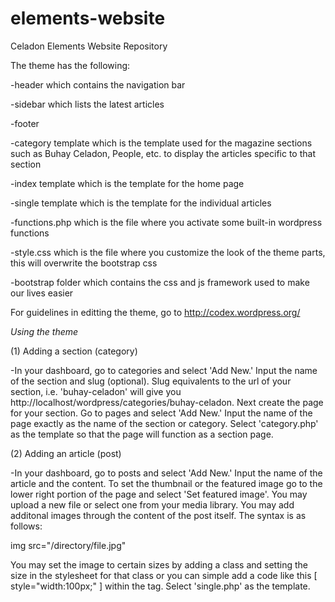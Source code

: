 # elements-website
Celadon Elements Website Repository

The theme has the following:

  -header which contains the navigation bar
  
  -sidebar which lists the latest articles
  
  -footer 
  
  -category template which is the template used for the magazine sections such as Buhay Celadon, People, etc. to display the articles specific to that section
  
  -index template which is the template for the home page
  
  -single template which is the template for the individual articles
  
  -functions.php which is the file where you activate some built-in wordpress functions
  
  -style.css which is the file where you customize the look of the theme parts, this will overwrite the bootstrap css
  
  -bootstrap folder which contains the css and js framework used to make our lives easier

For guidelines in editting the theme, go to http://codex.wordpress.org/ 

*Using the theme*

(1) Adding a section (category)

  -In your dashboard, go to categories and select 'Add New.' Input the name of the section and slug (optional). Slug equivalents to the url of your section, i.e. 'buhay-celadon' will give you http://localhost/wordpress/categories/buhay-celadon. Next create the page for your section. Go to pages and select 'Add New.' Input the name of the page exactly as the name of the section or category. Select 'category.php' as the template so that the page will function as a section page.
  
(2) Adding an article (post)

-In your dashboard, go to posts and select 'Add New.' Input the name of the article and the content. To set the thumbnail or the featured image go to the lower right portion of the page and select 'Set featured image'. You may upload a new file or select one from your media library. You may add additonal images through the content of the post itself. The syntax is as follows:

img src="/directory/file.jpg"

You may set the image to certain sizes by adding a class and setting the size in the stylesheet for that class or you can simple add a code like this [ style="width:100px;" ] within the tag.
Select 'single.php' as the template.

